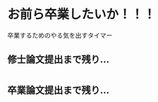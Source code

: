 # お前ら卒業したいか！！！

卒業するためのやる気を出すタイマー

<html>
  <body>
    <div class="first-timer" id="first-timer">
      <h2>修士論文提出まで残り...</h2>
      <h1><div class="count-down-timer1" id="count_down_timer1"></div></h1>
    </div>
    <div class="secound-timer" id="secound-timer">
      <h2>卒業論文提出まで残り...</h2>
      <h1><div class="count-down-timer2" id="count_down_timer2"></div></h1>
    </div>
  </body>
</html>

<script typt='text/javascript' src='./countdown.js'>
